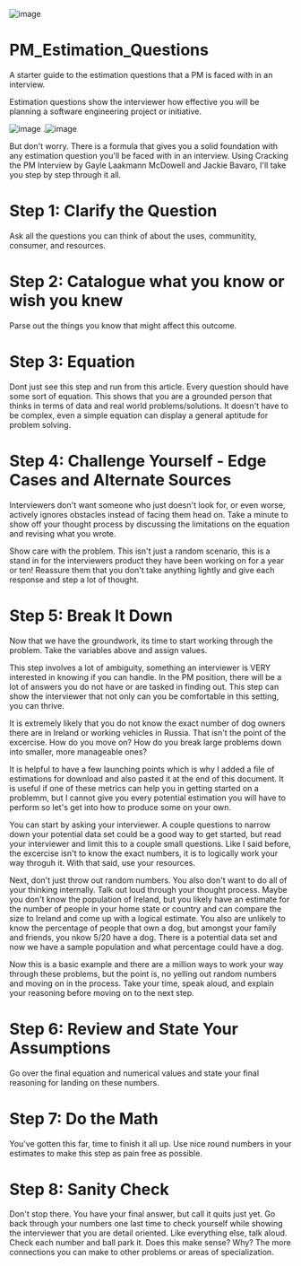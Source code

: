 ![image](https://user-images.githubusercontent.com/66803124/119278987-b8f28480-bbdd-11eb-9ae4-2e6befd1a493.png)

# PM_Estimation_Questions

A starter guide to the estimation questions that a PM is faced with in an interview. 

Estimation questions show the interviewer how effective you will be planning a software engineering project or initiative. 

![image](https://user-images.githubusercontent.com/66803124/119279142-9b71ea80-bbde-11eb-84b2-da2c38275b4a.png)
                  .![image](https://user-images.githubusercontent.com/66803124/119279133-8d23ce80-bbde-11eb-8db8-db62038599ab.png)


But don't worry. There is a formula that gives you a solid foundation with any estimation question you'll be faced with in an interview. 
Using Cracking the PM Interview by Gayle Laakmann McDowell and Jackie Bavaro, I'll take you step by step through it all.

# Step 1: Clarify the Question
Ask all the questions you can think of about the uses, communitity, consumer, and resources. 

# Step 2: Catalogue what you know or wish you knew
Parse out the things you know that might affect this outcome. 

# Step 3: Equation
Dont just see this step and run from this article. Every question should have some sort of equation. This shows that you are a grounded 
person that thinks in terms of data and real world problems/solutions. It doesn't have to be complex, even a simple equation can display 
a general aptitude for problem solving. 

# Step 4: Challenge Yourself - Edge Cases and Alternate Sources
Interviewers don't want someone who just doesn't look for, or even worse, actively ignores obstacles instead of facing them head on. Take a minute
to show off your thought process by discussing the limitations on the equation and revising what you wrote. 

Show care with the problem. This isn't just a random scenario, this is a stand in for the interviewers product they have been working on for a year or ten! 
Reassure them that you don't take anything lightly and give each response and step a lot of thought. 

# Step 5: Break It Down
Now that we have the groundwork, its time to start working through the problem. Take the variables above and assign values.

This step involves a lot of ambiguity, something an interviewer is VERY interested in knowing if you can handle. In the PM position, there will be a lot 
of answers you do not have or are tasked in finding out. This step can show the interviewer that not only can you be comfortable in this setting, you can thrive. 

It is extremely likely that you do not know the exact number of dog owners there are in Ireland or working vehicles in Russia. That isn't the point of the excercise. 
How do you move on? How do you break large problems down into smaller, more manageable ones? 

It is helpful to have a few launching points which is why I added a file of estimations for download and also pasted it at the end of this document. It is useful if one 
of these metrics can help you in getting started on a problemm, but I cannot give you every potential estimation you will have to perform so let's get into how to produce 
some on your own. 

You can start by asking your interviewer. A couple questions to narrow down your potential data set could be a good way to get started, but read your interviewer and limit 
this to a couple small questions. Like I said before, the excercise isn't to know the exact numbers, it is to logically work your way throguh it. With that said, use your resources.

Next, don't just throw out random numbers. You also don't want to do all of your thinking internally. Talk out loud through your thought process. Maybe you don't know the population of Ireland, but you likely have an estimate for the number of people in your home state or country and can compare the size to Ireland and come up with a logical estimate. You also are unlikely to know the percentage of people that own a dog, but amongst your family and friends, you nkow 5/20 have a dog. There is a potential data set and now we have a sample population and what percentage could have a dog. 

Now this is a basic example and there are a million ways to work your way through these problems, but the point is, no yelling out random numbers and moving on in the process. Take your time, speak aloud, and explain your reasoning before moving on to the next step. 

# Step 6: Review and State Your Assumptions
Go over the final equation and numerical values and state your final reasoning for landing on these numbers. 

# Step 7: Do the Math
You've gotten this far, time to finish it all up. Use nice round numbers in your estimates to make this step as pain free as possible. 

# Step 8: Sanity Check
Don't stop there. You have your final answer, but call it quits just yet. Go back through your numbers one last time to check yourself while showing the interviewer that you are
detail oriented. Like everything else, talk aloud. Check each number and ball park it. Does this make sense? Why? The more connections you can make to other problems or areas of
specialization. 


